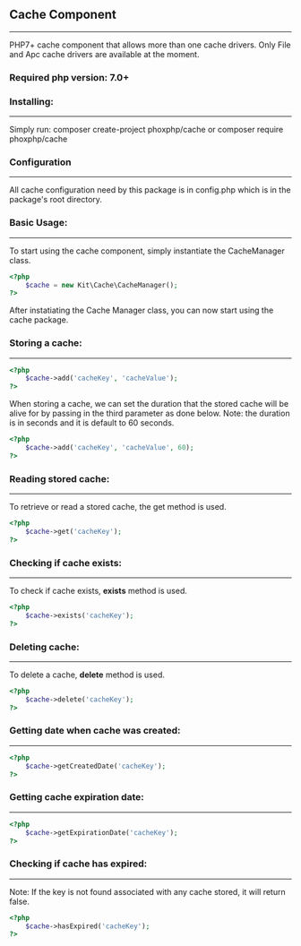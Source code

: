 ## Cache Component
***
PHP7+ cache component that allows more than one cache drivers. Only File and Apc cache drivers are available at the moment.

### Required php version: 7.0+

### Installing:
***
Simply run: composer create-project phoxphp/cache or composer require phoxphp/cache

### Configuration
***
All cache configuration need by this package is in config.php which is in the package's root directory.

### Basic Usage:
***
To start using the cache component, simply instantiate the CacheManager class.

```php
<?php
    $cache = new Kit\Cache\CacheManager();
?>
```

After instatiating the Cache Manager class, you can now start using the cache package.

### Storing a cache:
***
```php
<?php
    $cache->add('cacheKey', 'cacheValue');
?>
```

When storing a cache, we can set the duration that the stored cache will be alive for by passing in the third parameter as done below. Note: the duration is in seconds and it is default to 60 seconds.
```php
<?php
    $cache->add('cacheKey', 'cacheValue', 60);
?>
```

### Reading stored cache:
***
To retrieve or read a stored cache, the get method is used.
```php
<?php
    $cache->get('cacheKey');
?>
```
### Checking if cache exists:
***
To check if cache exists, **exists** method is used.
```php
<?php
    $cache->exists('cacheKey');
?>
```

### Deleting cache:
***
To delete a cache, **delete** method is used.
```php
<?php
    $cache->delete('cacheKey');
?>
```

### Getting date when cache was created:
***

```php
<?php
	$cache->getCreatedDate('cacheKey');
?>
```

### Getting cache expiration date:
***
```php
<?php
	$cache->getExpirationDate('cacheKey');
?>
```

### Checking if cache has expired:
***
Note: If the key is not found associated with any cache stored, it will return false.
```php
<?php
	$cache->hasExpired('cacheKey');
?>
```